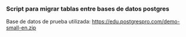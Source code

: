 ### Script para migrar tablas entre bases de datos postgres

Base de datos de prueba utilizada:
https://edu.postgrespro.com/demo-small-en.zip